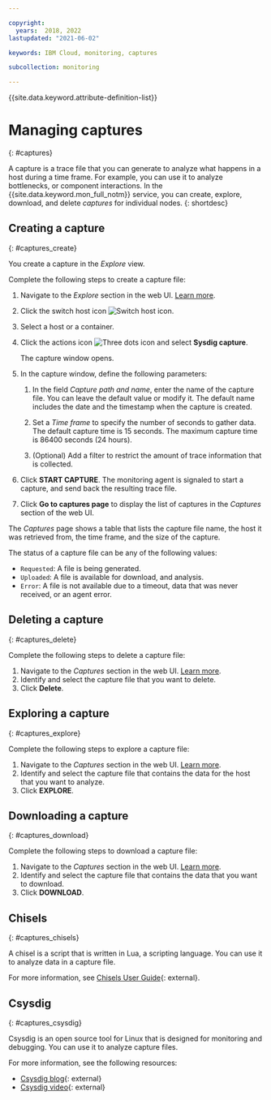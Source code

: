 ```yaml
---

copyright:
  years:  2018, 2022
lastupdated: "2021-06-02"

keywords: IBM Cloud, monitoring, captures

subcollection: monitoring

---
```


{{site.data.keyword.attribute-definition-list}}

# Managing captures
{: #captures}

A capture is a trace file that you can generate to analyze what happens in a host during a time frame. For example, you can use it to analyze bottlenecks, or component interactions. In the {{site.data.keyword.mon_full_notm}} service, you can create, explore, download, and delete *captures* for individual nodes. 
{: shortdesc}


## Creating a capture
{: #captures_create}

You create a capture in the *Explore* view.

Complete the following steps to create a capture file:

1. Navigate to the *Explore* section in the web UI. [Learn more](/docs/monitoring?topic=monitoring-launch#launch).

2. Click the switch host icon ![Switch host icon](images/switch_hosts.png).

3. Select a host or a container.

4. Click the actions icon ![Three dots icon](images/actions.png) and select **Sysdig capture**.

    The capture window opens.

5. In the capture window, define the following parameters:

    1. In the field *Capture path and name*, enter the name of the capture file. You can leave the default value or modify it. The default name includes the date and the timestamp when the capture is created. 

    2. Set a *Time frame* to specify the number of seconds to gather data. The default capture time is 15 seconds. The maximum capture time is 86400 seconds (24 hours). 

    3. (Optional) Add a filter to restrict the amount of trace information that is collected. 

6. Click **START CAPTURE**. The monitoring agent is signaled to start a capture, and send back the resulting trace file. 

7. Click **Go to captures page** to display the list of captures in the *Captures* section of the web UI. 

The *Captures* page shows a table that lists the capture file name, the host it was retrieved from, the time frame, and the size of the capture. 

The status of a capture file can be any of the following values:
* `Requested`: A file is being generated.
* `Uploaded`:  A file is available for download, and analysis.
* `Error`: A file is not available due to a timeout, data that was never received, or an agent error.



## Deleting a capture
{: #captures_delete}

Complete the following steps to delete a capture file:

1. Navigate to the *Captures* section in the web UI. [Learn more](/docs/monitoring?topic=monitoring-launch#launch).
2. Identify and select the capture file that you want to delete.
3. Click **Delete**.



## Exploring a capture
{: #captures_explore}

Complete the following steps to explore a capture file:

1. Navigate to the *Captures* section in the web UI. [Learn more](/docs/monitoring?topic=monitoring-launch#launch).
2. Identify and select the capture file that contains the data for the host that you want to analyze.
3. Click **EXPLORE**.



## Downloading a capture
{: #captures_download}

Complete the following steps to download a capture file:

1. Navigate to the *Captures* section in the web UI. [Learn more](/docs/monitoring?topic=monitoring-launch#launch).
2. Identify and select the capture file that contains the data that you want to download.
3. Click **DOWNLOAD**.


## Chisels
{: #captures_chisels}

A chisel is a script that is written in Lua, a scripting language. You can use it to analyze data in a capture file. 

For more information, see [Chisels User Guide](https://github.com/draios/sysdig/wiki/Chisels-User-Guide){: external}.



## Csysdig
{: #captures_csysdig}

Csysdig is an open source tool for Linux that is designed for monitoring and debugging. You can use it to analyze capture files. 

For more information, see the following resources:
* [Csysdig blog](https://sysdig.com/blog/csysdig-explained-visually/){: external}
* [Csysdig video](https://www.youtube.com/watch?v=UJ4wVrbP-Q8){: external}


